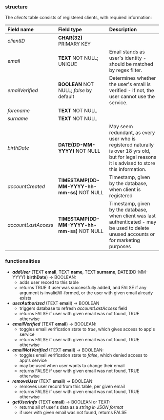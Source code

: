 ### structure

The *clients* table consists of registered clients, with required information:

| Field name | Field type  | Description |
| :--- | :--- | :--- |
| *clientID* | **CHAR(32)** PRIMARY KEY | |
| *email* | **TEXT** NOT NULL; UNIQUE | Email stands as user's identity - should be matched by regex filter. |
| *emailVerified* | **BOOLEAN** NOT NULL; *false* by default | Determines whether the user's email is verified - if not, the user cannot use the service. |
| *forename* | **TEXT** NOT NULL | |
| *surname* | **TEXT** NOT NULL | | 
| *birthDate* | **DATE(DD-MM-YYYY)** NOT NULL | May seem redundant, as every user who is registered naturally is over 18 yrs old, but for legal reasons it is advised to store this information. |
| *accountCreated* | **TIMESTAMP(DD-MM-YYYY-hh-mm-ss)** NOT NULL | Timestamp, given by the database, when client is registered |
| *accountLastAccess* | **TIMESTAMP(DD-MM-YYYY-hh-mm-ss)** NOT NULL | Timestamp, given by the database, when client was last authenticated - may be used to delete unused accounts or for marketing purposes |

### functionalities

- ***addUser*** (TEXT **email**, TEXT **name**, TEXT **surname**, DATE(DD-MM-YYYY) **birthDate**) $\rightarrow$ BOOLEAN:
	- adds user record to this table
	- returns TRUE if user was successfully added, and FALSE if any argument is invalid/ill-formed, or the user with given email already exists
- ***userAuthorized*** (TEXT **email**) $\rightarrow$ BOOLEAN
	- triggers database to refresh *accountLastAccess* field
	- returns FALSE if user with given email was not found, TRUE otherwise
- ***emailVerified*** (TEXT **email**) $\rightarrow$ BOOLEAN:
	- toggles email verification state to *true*, which gives access to app's service
	- returns FALSE if user with given email was not found, TRUE otherwise
- ***emailNotVerified*** (TEXT **email**) $\rightarrow$ BOOLEAN:
	- toggles email verification state to *false*, which denied access to app's service
	- may be used when user wants to change their email
	- returns FALSE if user with given email was not found, TRUE otherwise
- ***removeUser*** (TEXT **email**) $\rightarrow$ BOOLEAN:
	- removes user record from this table, per given email
	- returns FALSE if user with given email was not found, TRUE otherwise
- ***getUserInfo*** (TEXT **email**) $\rightarrow$ BOOLEAN or TEXT:
	- returns all of user's data as a *string in JSON format*
	- if user with given email was not found, returns FALSE